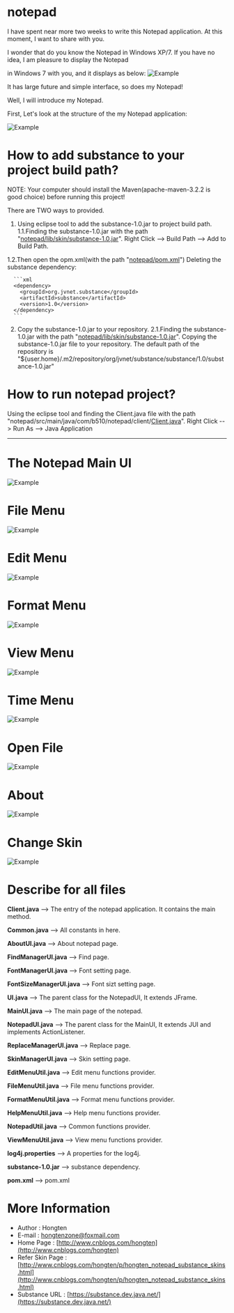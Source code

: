 # notepad

I have spent near more two weeks to write this Notepad application. At this moment, I want to share with you.

I wonder that do you know the Notepad in Windows XP/7. If you have no idea, I am pleasure to display the Notepad 

in Windows 7 with you, and it displays as below:
![Example](https://github.com/Hongten/notepad/blob/master/image/windows_notepad_panel.png)

It has large future and simple interface, so does my Notepad!

Well, I will introduce my Notepad.

First, Let's look at the structure of the my Notepad application:

![Example](https://github.com/Hongten/notepad/blob/master/image/structure.png)

# How to add substance to your project build path?

NOTE:
Your computer should install the Maven(apache-maven-3.2.2 is good choice) before running this project!

There are TWO ways to provided.

1. Using eclipse tool to add the substance-1.0.jar to project build path.
	1.1.Finding the substance-1.0.jar with the path "[notepad/lib/skin/substance-1.0.jar](https://github.com/Hongten/notepad/blob/master/lib/skin/substance-1.0.jar)".
	Right Click --> Build Path --> Add to Build Path.

  1.2.Then open the opm.xml(with the path "[notepad/pom.xml](https://github.com/Hongten/notepad/blob/master/pom.xml)")
      Deleting the substance dependency:
	  
	  ```xml
      <dependency>
	    <groupId>org.jvnet.substance</groupId>
		<artifactId>substance</artifactId>
		<version>1.0</version>
	  </dependency>
	  ```
  
2. Copy the substance-1.0.jar to your repository.
	2.1.Finding the substance-1.0.jar with the path "[notepad/lib/skin/substance-1.0.jar](https://github.com/Hongten/notepad/blob/master/lib/skin/substance-1.0.jar)".
	Copying the substance-1.0.jar file to your repository.
	The default path of the repository is "${user.home}/.m2/repository/org/jvnet/substance/substance/1.0/substance-1.0.jar"

# How to run notepad project?

Using the eclipse tool and finding the Client.java file with the path "notepad/src/main/java/com/b510/notepad/client/[Client.java](https://github.com/Hongten/notepad/blob/master/src/main/java/com/b510/notepad/client/Client.java)".
Right Click --> Run As --> Java Application



-----------------------------------------------------
# The Notepad Main UI

![Example](https://github.com/Hongten/notepad/blob/master/image/main_panel.png)

# File Menu

![Example](https://github.com/Hongten/notepad/blob/master/image/file_menu_panel.png)

# Edit Menu

![Example](https://github.com/Hongten/notepad/blob/master/image/edit_menu_panel.png)

# Format Menu

![Example](https://github.com/Hongten/notepad/blob/master/image/format_menu_panel.png)

# View Menu

![Example](https://github.com/Hongten/notepad/blob/master/image/view_menu_panel.png)

# Time Menu

![Example](https://github.com/Hongten/notepad/blob/master/image/time.png)

# Open File

![Example](https://github.com/Hongten/notepad/blob/master/image/open_file_panel.png)

# About

![Example](https://github.com/Hongten/notepad/blob/master/image/about_panel.png)

# Change Skin

![Example](https://github.com/Hongten/notepad/blob/master/image/change_skin_panel.png)

# Describe for all files

**Client.java** --> The entry of the notepad application. It contains the main method.

**Common.java** --> All constants in here.

**AboutUI.java** --> About notepad page.

**FindManagerUI.java** --> Find page.

**FontManagerUI.java** --> Font setting page.

**FontSizeManagerUI.java** --> Font sizt setting page.

**UI.java** --> The parent class for the NotepadUI, It extends JFrame.

**MainUI.java** --> The main page of the notepad.

**NotepadUI.java** --> The parent class for the MainUI, It extends JUI and implements ActionListener.

**ReplaceManagerUI.java** --> Replace page. 

**SkinManagerUI.java** --> Skin setting page.

**EditMenuUtil.java** --> Edit menu functions provider.

**FileMenuUtil.java** --> File menu functions provider.

**FormatMenuUtil.java** --> Format menu functions provider.

**HelpMenuUtil.java** --> Help menu functions provider.

**NotepadUtil.java** --> Common functions provider.

**ViewMenuUtil.java** --> View menu functions provider.

**log4j.properties** --> A properties for the log4j.

**substance-1.0.jar** --> substance dependency.

**pom.xml** --> pom.xml

# More Information

* Author            : Hongten
* E-mail            : [hongtenzone@foxmail.com](mailto:hongtenzone@foxmail.com)
* Home Page         : [http://www.cnblogs.com/hongten](http://www.cnblogs.com/hongten)
* Refer Skin Page   : [http://www.cnblogs.com/hongten/p/hongten_notepad_substance_skins.html](http://www.cnblogs.com/hongten/p/hongten_notepad_substance_skins.html)
* Substance URL     : [https://substance.dev.java.net/](https://substance.dev.java.net/)
